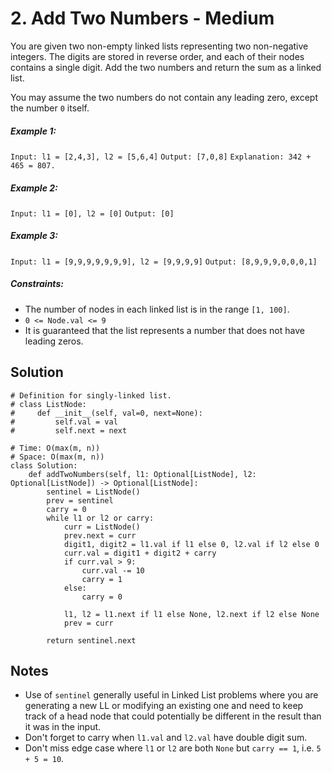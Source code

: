# 2. Add Two Numbers - Medium

You are given two non-empty linked lists representing two non-negative integers. The digits are stored in reverse order, and each of their nodes contains a single digit. Add the two numbers and return the sum as a linked list.

You may assume the two numbers do not contain any leading zero, except the number `0` itself.

 

##### Example 1:

`Input: l1 = [2,4,3], l2 = [5,6,4]`
`Output: [7,0,8]`
`Explanation: 342 + 465 = 807.`

##### Example 2:

`Input: l1 = [0], l2 = [0]`
`Output: [0]`

##### Example 3:

`Input: l1 = [9,9,9,9,9,9,9], l2 = [9,9,9,9]`
`Output: [8,9,9,9,0,0,0,1]`

 

##### Constraints:

- The number of nodes in each linked list is in the range `[1, 100]`.
- `0 <= Node.val <= 9`
- It is guaranteed that the list represents a number that does not have leading zeros.

## Solution
```
# Definition for singly-linked list.
# class ListNode:
#     def __init__(self, val=0, next=None):
#         self.val = val
#         self.next = next

# Time: O(max(m, n))
# Space: O(max(m, n))
class Solution:
    def addTwoNumbers(self, l1: Optional[ListNode], l2: Optional[ListNode]) -> Optional[ListNode]:
        sentinel = ListNode()
        prev = sentinel
        carry = 0
        while l1 or l2 or carry:
            curr = ListNode()
            prev.next = curr
            digit1, digit2 = l1.val if l1 else 0, l2.val if l2 else 0
            curr.val = digit1 + digit2 + carry
            if curr.val > 9:
                curr.val -= 10
                carry = 1
            else:
                carry = 0
            
            l1, l2 = l1.next if l1 else None, l2.next if l2 else None
            prev = curr
        
        return sentinel.next
```

## Notes
- Use of `sentinel` generally useful in Linked List problems where you are generating a new LL or modifying an existing one and need to keep track of a head node that could potentially be different in the result than it was in the input.
- Don't forget to carry when `l1.val` and `l2.val` have double digit sum.
- Don't miss edge case where `l1` or `l2` are both `None` but `carry == 1`, i.e. `5 + 5 = 10`.